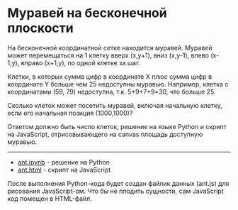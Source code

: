 Муравей на бесконечной плоскости
================================

На бесконечной координатной сетке находится муравей. Муравей может
 перемещаться на 1 клетку вверх (x,y+1), вниз (x,y-1), влево (x-1,y),
 вправо (x+1,y), по одной клетке за шаг.

Клетки, в которых сумма цифр в координате X плюс сумма цифр в
 координате Y больше чем 25 недоступны муравью. Например, клетка с
 координатами (59, 79) недоступна, т.к. 5+9+7+9=30, что больше 25.

Сколько клеток может посетить муравей, включая начальную клетку,
 если его начальная позиция (1000,1000)?

Ответом должно быть число клеток, решение на языке Python и скрипт
 на JavaScript, отрисовывающего на canvas площадь доступную муравью.

----

- [ant.ipynb]() - решение на Python 
- [ant.html]() - скрипт на JavaScript

После выполнения Python-кода будет создан файлик данных (ant.js) для
 рисования JavaScript-ом. Что бы не плодить сущности, сам JavaScript
 код помещен в HTML-файл.
